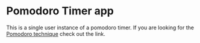# Pomodoro Timer app

This is a single user instance of a pomodoro timer. If you are looking for the [Pomodoro technique](https://en.wikipedia.org/wiki/Pomodoro_Technique) check out the link.

